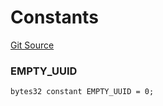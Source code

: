 # Constants
[Git Source](https://github.com/teller-protocol/teller-protocol-v2/blob/991530423d15c8e2846d3c24bb6245b3416dd233/contracts/Types.sol)

### EMPTY_UUID

```solidity
bytes32 constant EMPTY_UUID = 0;
```

